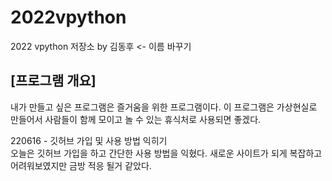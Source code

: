 # 2022vpython
 2022 vpython 저장소 by 김동후 <- 이름 바꾸기
## [프로그램 개요]
내가 만들고 싶은 프로그램은 즐거움을 위한 프로그램이다. 이 프로그램은 가상현실로 만들어서 사람들이 함께 모이고 놀 수 있는 휴식처로 사용되면 좋겠다. 

 

220616 - 깃허브 가입 및 사용 방법 익히기     
오늘은 깃허브 가입을 하고 간단한 사용 방법을 익혔다.
새로운 사이트가 되게 복잡하고 어려워보였지만 금방 적응 될거 같았다.


 
